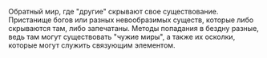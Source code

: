 Обратный мир, где "другие" скрывают свое существование. Пристанище богов или разных невообразимых существ, которые либо скрываются там, либо запечатаны. Методы попадания в бездну разные, ведь там могут существовать "чужие миры", а также их осколки, которые могут служить связующим элементом.